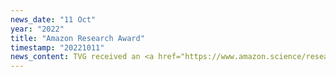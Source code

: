 ```yaml
---
news_date: "11 Oct"
year: "2022"
title: "Amazon Research Award"
timestamp: "20221011"
news_content: TVG received an <a href="https://www.amazon.science/research-awards/program-updates/fall-2021-and-winter-2022-amazon-research-awards-recipients-announced">Amazon Research Award </a> for their work on extensions for randomized smoothing
---
```

